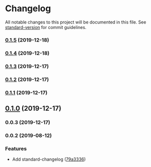 # Changelog

All notable changes to this project will be documented in this file. See [standard-version](https://github.com/conventional-changelog/standard-version) for commit guidelines.

### [0.1.5](https://github.com/mitevpi/metavue/compare/v0.1.4...v0.1.5) (2019-12-18)

### [0.1.4](https://github.com/mitevpi/metavue/compare/v0.1.3...v0.1.4) (2019-12-18)

### [0.1.3](https://github.com/mitevpi/metavue/compare/v0.1.2...v0.1.3) (2019-12-17)

### [0.1.2](https://github.com/mitevpi/metavue/compare/v0.1.1...v0.1.2) (2019-12-17)

### [0.1.1](https://github.com/mitevpi/metavue/compare/v0.1.0...v0.1.1) (2019-12-17)

## [0.1.0](https://github.com/mitevpi/metavue/compare/v0.0.3...v0.1.0) (2019-12-17)

### 0.0.3 (2019-12-17)

### 0.0.2 (2019-08-12)


### Features

* Add standard-changelog ([79a3336](https://github.com/mitevpi/node-module-template/commit/79a3336))
